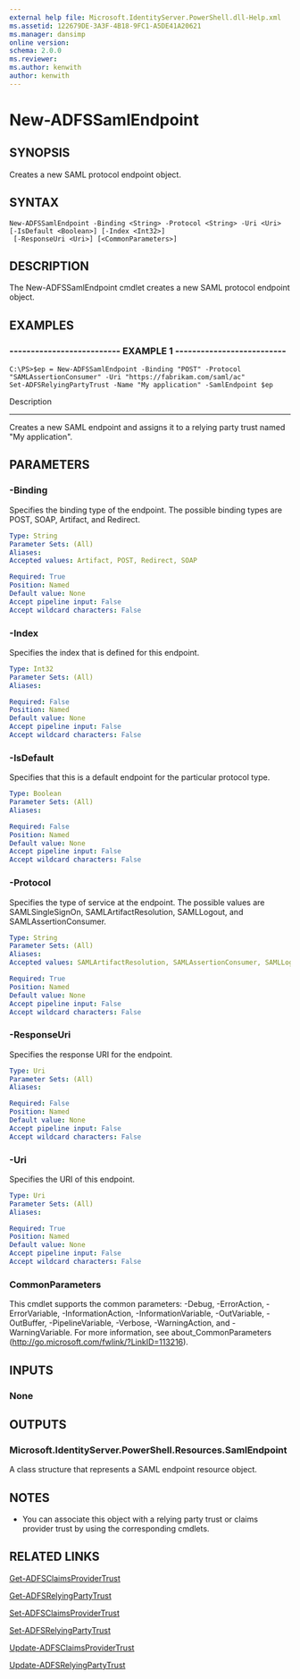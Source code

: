 ```yaml
---
external help file: Microsoft.IdentityServer.PowerShell.dll-Help.xml
ms.assetid: 122679DE-3A3F-4B18-9FC1-A5DE41A20621
ms.manager: dansimp
online version: 
schema: 2.0.0
ms.reviewer:
ms.author: kenwith
author: kenwith
---
```


# New-ADFSSamlEndpoint

## SYNOPSIS
Creates a new SAML protocol endpoint object.

## SYNTAX

```
New-ADFSSamlEndpoint -Binding <String> -Protocol <String> -Uri <Uri> [-IsDefault <Boolean>] [-Index <Int32>]
 [-ResponseUri <Uri>] [<CommonParameters>]
```

## DESCRIPTION
The New-ADFSSamlEndpoint cmdlet creates a new SAML protocol endpoint object.

## EXAMPLES

### -------------------------- EXAMPLE 1 --------------------------
```
C:\PS>$ep = New-ADFSSamlEndpoint -Binding "POST" -Protocol "SAMLAssertionConsumer" -Uri "https://fabrikam.com/saml/ac"
Set-ADFSRelyingPartyTrust -Name "My application" -SamlEndpoint $ep
```

Description

-----------

Creates a new SAML endpoint and assigns it to a relying party trust named "My application".

## PARAMETERS

### -Binding
Specifies the binding type of the endpoint.
The possible binding types are POST, SOAP, Artifact, and Redirect.

```yaml
Type: String
Parameter Sets: (All)
Aliases: 
Accepted values: Artifact, POST, Redirect, SOAP

Required: True
Position: Named
Default value: None
Accept pipeline input: False
Accept wildcard characters: False
```

### -Index
Specifies the index that is defined for this endpoint.

```yaml
Type: Int32
Parameter Sets: (All)
Aliases: 

Required: False
Position: Named
Default value: None
Accept pipeline input: False
Accept wildcard characters: False
```

### -IsDefault
Specifies that this is a default endpoint for the particular protocol type.

```yaml
Type: Boolean
Parameter Sets: (All)
Aliases: 

Required: False
Position: Named
Default value: None
Accept pipeline input: False
Accept wildcard characters: False
```

### -Protocol
Specifies the type of service at the endpoint.
The possible values are SAMLSingleSignOn, SAMLArtifactResolution, SAMLLogout, and SAMLAssertionConsumer.

```yaml
Type: String
Parameter Sets: (All)
Aliases: 
Accepted values: SAMLArtifactResolution, SAMLAssertionConsumer, SAMLLogout, SAMLSingleSignOn

Required: True
Position: Named
Default value: None
Accept pipeline input: False
Accept wildcard characters: False
```

### -ResponseUri
Specifies the response URI for the endpoint.

```yaml
Type: Uri
Parameter Sets: (All)
Aliases: 

Required: False
Position: Named
Default value: None
Accept pipeline input: False
Accept wildcard characters: False
```

### -Uri
Specifies the URI of this endpoint.

```yaml
Type: Uri
Parameter Sets: (All)
Aliases: 

Required: True
Position: Named
Default value: None
Accept pipeline input: False
Accept wildcard characters: False
```

### CommonParameters
This cmdlet supports the common parameters: -Debug, -ErrorAction, -ErrorVariable, -InformationAction, -InformationVariable, -OutVariable, -OutBuffer, -PipelineVariable, -Verbose, -WarningAction, and -WarningVariable. For more information, see about_CommonParameters (http://go.microsoft.com/fwlink/?LinkID=113216).

## INPUTS

### None

## OUTPUTS

### Microsoft.IdentityServer.PowerShell.Resources.SamlEndpoint
A class structure that represents a SAML endpoint resource object.

## NOTES
* You can associate this object with a relying party trust or claims provider trust by using the corresponding cmdlets.

## RELATED LINKS

[Get-ADFSClaimsProviderTrust](./Get-ADFSClaimsProviderTrust.md)

[Get-ADFSRelyingPartyTrust](./Get-ADFSRelyingPartyTrust.md)

[Set-ADFSClaimsProviderTrust](./Set-ADFSClaimsProviderTrust.md)

[Set-ADFSRelyingPartyTrust](./Set-ADFSRelyingPartyTrust.md)

[Update-ADFSClaimsProviderTrust](./Update-ADFSClaimsProviderTrust.md)

[Update-ADFSRelyingPartyTrust](./Update-ADFSRelyingPartyTrust.md)

